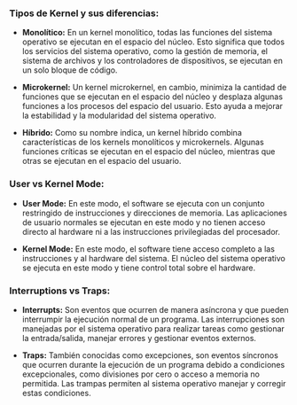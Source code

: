 ### Tipos de Kernel y sus diferencias:

- **Monolítico:**
  En un kernel monolítico, todas las funciones del sistema operativo se ejecutan en el espacio del núcleo. Esto significa que todos los servicios del sistema operativo, como la gestión de memoria, el sistema de archivos y los controladores de dispositivos, se ejecutan en un solo bloque de código.

- **Microkernel:**
  Un kernel microkernel, en cambio, minimiza la cantidad de funciones que se ejecutan en el espacio del núcleo y desplaza algunas funciones a los procesos del espacio del usuario. Esto ayuda a mejorar la estabilidad y la modularidad del sistema operativo.

- **Híbrido:**
  Como su nombre indica, un kernel híbrido combina características de los kernels monolíticos y microkernels. Algunas funciones críticas se ejecutan en el espacio del núcleo, mientras que otras se ejecutan en el espacio del usuario.

### User vs Kernel Mode:

- **User Mode:**
  En este modo, el software se ejecuta con un conjunto restringido de instrucciones y direcciones de memoria. Las aplicaciones de usuario normales se ejecutan en este modo y no tienen acceso directo al hardware ni a las instrucciones privilegiadas del procesador.

- **Kernel Mode:**
  En este modo, el software tiene acceso completo a las instrucciones y al hardware del sistema. El núcleo del sistema operativo se ejecuta en este modo y tiene control total sobre el hardware.

### Interruptions vs Traps:

- **Interrupts:**
  Son eventos que ocurren de manera asíncrona y que pueden interrumpir la ejecución normal de un programa. Las interrupciones son manejadas por el sistema operativo para realizar tareas como gestionar la entrada/salida, manejar errores y gestionar eventos externos.

- **Traps:**
  También conocidas como excepciones, son eventos síncronos que ocurren durante la ejecución de un programa debido a condiciones excepcionales, como divisiones por cero o acceso a memoria no permitida. Las trampas permiten al sistema operativo manejar y corregir estas condiciones.